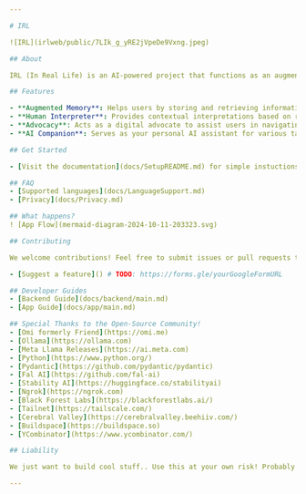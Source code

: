 ```yaml
---

# IRL

![IRL](irlweb/public/7LIk_g_yRE2jVpeDe9Vxng.jpeg)

## About

IRL (In Real Life) is an AI-powered project that functions as an augmented memory assistant, human interpreter, advocate, and more. This app is designed to elevate human-AI interaction by providing real-time support and insights to users in various contexts.

## Features

- **Augmented Memory**: Helps users by storing and retrieving information as needed.
- **Human Interpreter**: Provides contextual interpretations based on real-time input.
- **Advocacy**: Acts as a digital advocate to assist users in navigating complex situations.
- **AI Companion**: Serves as your personal AI assistant for various tasks.

## Get Started

- [Visit the documentation](docs/SetupREADME.md) for simple instuctions on serving the backend and installing the app.

## FAQ
- [Supported languages](docs/LanguageSupport.md)
- [Privacy](docs/Privacy.md)

## What happens?
! [App Flow](mermaid-diagram-2024-10-11-203323.svg)

## Contributing

We welcome contributions! Feel free to submit issues or pull requests to help improve the project.

- [Suggest a feature]() # TODO: https://forms.gle/yourGoogleFormURL

## Developer Guides
- [Backend Guide](docs/backend/main.md)
- [App Guide](docs/app/main.md)

## Special Thanks to the Open-Source Community!
- [Omi formerly Friend](https://omi.me)
- [Ollama](https://ollama.com)
- [Meta Llama Releases](https://ai.meta.com)
- [Python](https://www.python.org/)
- [Pydantic](https://github.com/pydantic/pydantic)
- [Fal AI](https://github.com/fal-ai)
- [Stability AI](https://huggingface.co/stabilityai)
- [Ngrok](https://ngrok.com)
- [Black Forest Labs](https://blackforestlabs.ai/)
- [Tailnet](https://tailscale.com/)
- [Cerebral Valley](https://cerebralvalley.beehiiv.com/)
- [Buildspace](https://buildspace.so)
- [YCombinator](https://www.ycombinator.com/)

## Liability

We just want to build cool stuff.. Use this at your own risk! Probably don't use this in the EU plz.

---
```


